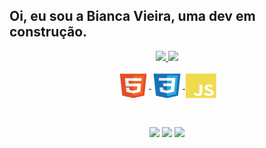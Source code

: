 ##  Oi, eu sou a Bianca Vieira, uma dev em construção.
<div align="center">
  <a href="https://github.com/BiancaVieiraa">
  <img height="180em" src="https://github-readme-stats.vercel.app/api?username=BiancaVieiraa&show_icons=true&theme=react&include_all_commits=true&count_private=true"/>
  <img height="180em" src="https://github-readme-stats.vercel.app/api/top-langs/?username=BiancaVieiraa&layout=compact&langs_count=7&theme=react"/>
</div>
<div align="center" style="display: inline_block"><br>
  <img align="center" alt="Bia-HTML" height="40" width="50" src="https://raw.githubusercontent.com/devicons/devicon/master/icons/html5/html5-original.svg" />
  <img align="center" alt="Bia-CSS" height="40" width="50" src="https://raw.githubusercontent.com/devicons/devicon/master/icons/css3/css3-original.svg" />
  <img align="center" alt="Bia-Js" height="40" width="50" src="https://raw.githubusercontent.com/devicons/devicon/master/icons/javascript/javascript-plain.svg" />
</div>

  ##
  
<div align="center" style="display:inline_block"><br>
  <a href= "mailto:biancavieiraitj@gmail.com"><img src="https://img.shields.io/badge/Gmail-D14836?style=for-the-badge&logo=gmail&logoColor=whit" destino ="_blank"></a>
  <a href="https://www.linkedin.com/in/bianca-vieira-50a5b522b"><img src="https://img.shields.io/badge/LinkedIn-0077B5?style=for-the-badge&logo=linkedin&logoColor=white" target="_blank"></a>
  <a href="https://discord.com/channels/BiancaVieira#8669" target="_blank"><img src="https://img.shields.io/badge/Discord-7289DA?style=for-the-badge&logo=discord&logoColor=white" target="_blank"></a>
</div>

